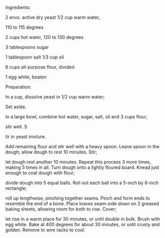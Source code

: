 Ingredients:

2 envs. active dry yeast 1/2 cup warm water, 

110 to 115 degrees 

2 cups hot water, 120 to 130 degrees 

3 tablespoons sugar 

1 tablespoon salt 1/3 cup oil 

6 cups all-purpose flour, divided 

1 egg white, beaten



Preparation:

In a cup, dissolve yeast in 1/2 cup warm water; 

Set aside. 

In a large bowl, combine hot water, sugar, salt, oil and 3 cups flour; 

stir well. S

tir in yeast mixture. 

Add remaining flour and stir well with a heavy spoon. Leave spoon in the dough; 
allow dough to rest 10 minutes. Stir; 

let dough rest another 10 minutes. Repeat this process 3 more times, making 5 times in all. Turn dough onto a lightly floured board. Knead just enough to coat dough with flour; 

divide dough into 5 equal balls. Roll out each ball into a 5-inch by 8-inch rectangle; 

roll up lengthwise, pinching together seams. Pinch and form ends to resemble the end of a bone. Place loaves seam-side down on 2 greased baking sheets, allowing room for both to rise. Cover; 

let rise in a warm place for 30 minutes, or until double in bulk. Brush with egg white. Bake at 400 degrees for about 30 minutes, or until crusty and golden. Remove to wire racks to cool.

